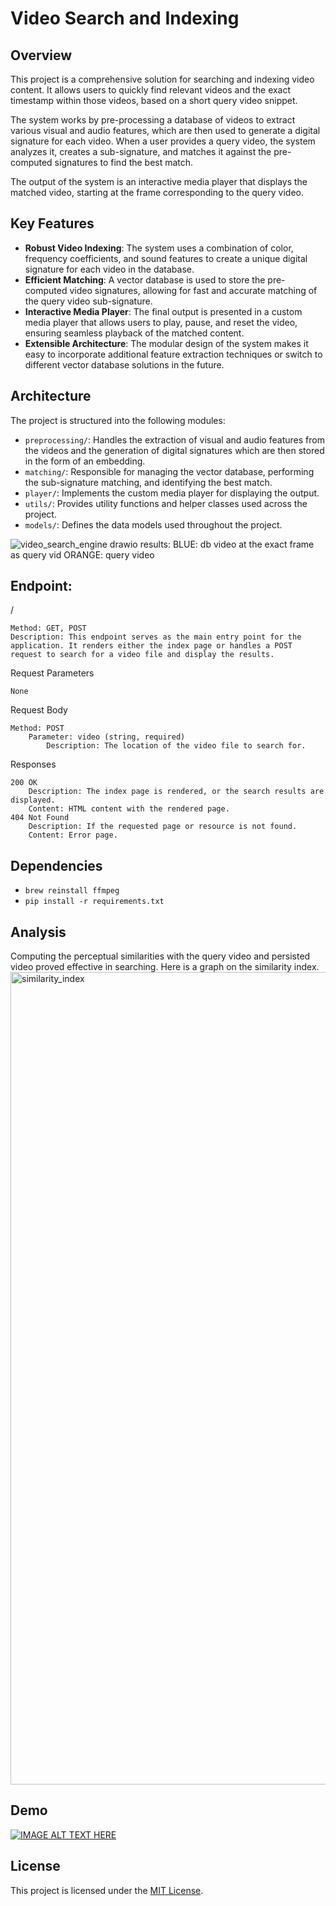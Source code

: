 # Video Search and Indexing

## Overview
This project is a comprehensive solution for searching and indexing video content. It allows users to quickly find relevant videos and the exact timestamp within those videos, based on a short query video snippet.

The system works by pre-processing a database of videos to extract various visual and audio features, which are then used to generate a digital signature for each video. When a user provides a query video, the system analyzes it, creates a sub-signature, and matches it against the pre-computed signatures to find the best match.

The output of the system is an interactive media player that displays the matched video, starting at the frame corresponding to the query video.

## Key Features
- **Robust Video Indexing**: The system uses a combination of color, frequency coefficients, and sound features to create a unique digital signature for each video in the database.
- **Efficient Matching**: A vector database is used to store the pre-computed video signatures, allowing for fast and accurate matching of the query video sub-signature.
- **Interactive Media Player**: The final output is presented in a custom media player that allows users to play, pause, and reset the video, ensuring seamless playback of the matched content.
- **Extensible Architecture**: The modular design of the system makes it easy to incorporate additional feature extraction techniques or switch to different vector database solutions in the future.

## Architecture
The project is structured into the following modules:

- `preprocessing/`: Handles the extraction of visual and audio features from the videos and the generation of digital signatures which are then stored in the form of an embedding.
- `matching/`: Responsible for managing the vector database, performing the sub-signature matching, and identifying the best match.
- `player/`: Implements the custom media player for displaying the output.
- `utils/`: Provides utility functions and helper classes used across the project.
- `models/`: Defines the data models used throughout the project.

![video_search_engine drawio](https://github.com/maheshJosephSadashiv/com.dev.video-search-engine/assets/38533715/84f481bb-351c-4545-8b34-94083062fa40)
results:
BLUE: db video at the exact frame as query vid
ORANGE: query video
## Endpoint: 

/

    Method: GET, POST
    Description: This endpoint serves as the main entry point for the application. It renders either the index page or handles a POST request to search for a video file and display the results.

Request Parameters

    None

Request Body

    Method: POST
        Parameter: video (string, required)
            Description: The location of the video file to search for.

Responses

    200 OK
        Description: The index page is rendered, or the search results are displayed.
        Content: HTML content with the rendered page.
    404 Not Found
        Description: If the requested page or resource is not found.
        Content: Error page.
## Dependencies

- `brew reinstall ffmpeg`
- `pip install -r requirements.txt`
## Analysis
Computing the perceptual similarities with the query video and persisted video proved effective in searching. Here is a graph on the similarity index.
<img width="1300" alt="similarity_index" src="https://github.com/maheshJosephSadashiv/com.dev.video-search-engine/assets/38533715/693600a0-5efd-4288-a9c5-5007ac0e64df">

## Demo

[![IMAGE ALT TEXT HERE](https://img.youtube.com/vi/YOUTUBE_VIDEO_ID_HERE/0.jpg)](https://youtu.be/yh6ETUFDFsM?si=wskHKFkw-q8EEyqn)

## License
This project is licensed under the [MIT License](LICENSE).
